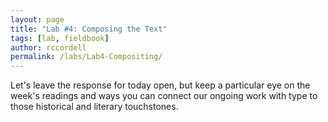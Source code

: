 ```yaml
---
layout: page
title: "Lab #4: Composing the Text"
tags: [lab, fieldbook]
author: rccordell
permalink: /labs/Lab4-Compositing/
---
```


Let's leave the response for today open, but keep a particular eye on the week's readings and ways you can connect our ongoing work with type to those historical and literary touchstones.